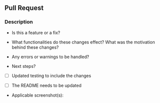 ## Pull Request

### Description

* Is this a feature or a fix?

* What functionalities do these changes effect? What was the motivation behind these changes?

* Any errors or warnings to be handled?

* Next steps?

- [ ] Updated testing to include the changes

- [ ] The README needs to be updated

* Applicable screenshot(s):
